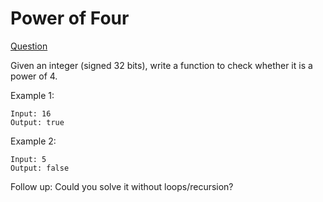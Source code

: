 # Power of Four

[Question](https://leetcode.com/problems/power-of-four/)

Given an integer (signed 32 bits), write a function to check whether it is a power of 4.

Example 1:

```
Input: 16
Output: true
```

Example 2:

```
Input: 5
Output: false
```

Follow up: Could you solve it without loops/recursion?
